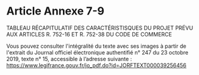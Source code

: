 # Article Annexe 7-9

<p>TABLEAU RÉCAPITULATIF DES CARACTÉRISTISQUES DU PROJET PRÉVU AUX ARTICLES R. 752-16 ET R. 752-38 DU CODE DE COMMERCE</p><p>Vous pouvez consulter l'intégralité du texte avec ses images à partir de l'extrait du Journal officiel électronique authentifié n° 247 du 23 octobre 2019, texte n° 15, accessible à l’adresse suivante : <a shape='rect' href='https://www.legifrance.gouv.fr/jo_pdf.do?id=JORFTEXT000039256456' target='_blank'> https://www.legifrance.gouv.fr/jo_pdf.do?id=JORFTEXT000039256456</a></p>
